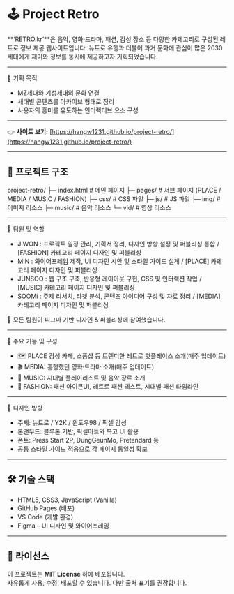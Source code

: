 # 🕹️ Project Retro

**‘RETRO.kr’**은 음악, 영화·드라마, 패션, 감성 장소 등
다양한 카테고리로 구성된 레트로 정보 제공 웹사이트입니다.
뉴트로 유행과 더불어 과거 문화에 관심이 많은 2030 세대에게
재미와 정보를 동시에 제공하고자 기획되었습니다.

---

🎯 기획 목적

- MZ세대와 기성세대의 문화 연결
- 세대별 콘텐츠를 아카이브 형태로 정리
- 사용자의 흥미를 유도하는 인터랙티브 요소 구성

---

👉 **사이트 보기:** [https://hangw1231.github.io/project-retro/](https://hangw1231.github.io/project-retro/)

---

## 📂 프로젝트 구조
project-retro/
├─ index.html # 메인 페이지
├─ pages/ # 서브 페이지 (PLACE / MEDIA / MUSIC / FASHION)
├─ css/ # CSS 파일
├─ js/ # JS 파일
├─ img/ # 이미지 리소스
├─ music/ # 음악 리소스
└─ vid/ # 영상 리소스

---

👥 팀원 및 역할
- JIWON	: 프로젝트 일정 관리, 기획서 정리, 디자인 방향 설정 및 퍼블리싱 통합 / [FASHION] 카테고리 페이지 디자인 및 퍼블리싱
- MIN : 와이어프레임 제작, UI 디자인 시안 및 스타일 가이드 설계 / [PLACE] 카테고리 페이지 디자인 및 퍼블리싱
- JUNSOO : 웹 구조 구축, 반응형 레이아웃 구현, CSS 및 인터랙션 작업 / [MUSIC] 카테고리 페이지 디자인 및 퍼블리싱
- SOOMi	: 주제 리서치, 타겟 분석, 콘텐츠 아이디어 구성 및 자료 정리 / [MEDIA] 카테고리 페이지 디자인 및 퍼블리싱

🔄 모든 팀원이 피그마 기반 디자인 & 퍼블리싱에 참여했습니다.

---

🧩 주요 기능 및 구성
- 🗺️ PLACE	감성 카페, 소품샵 등 트렌디한 레트로 핫플레이스 소개(매주 업데이트)
- 🎬 MEDIA:	흥행했던 영화·드라마 소개(매주 업데이트)
- 🎵 MUSIC:	시대별 플레이리스트 및 음악 장르 소개
- 🧥 FASHION:	패션 아이콘UI, 레트로 패션 테스트, 시대별 패션 타임라인

---

🎨 디자인 방향

- 주제: 뉴트로 / Y2K / 윈도우98 / 픽셀 감성
- 톤앤무드: 블루톤 기반, 픽셀아트와 복고 UI 활용
- 폰트: Press Start 2P, DungGeunMo, Pretendard 등
- 공통 스타일 가이드 적용으로 각 페이지 통일성 확보

---

## 🛠️ 기술 스택
- HTML5, CSS3, JavaScript (Vanilla)
- GitHub Pages (배포)
- VS Code (개발 환경)
- Figma – UI 디자인 및 와이어프레임

---

## 📜 라이선스
이 프로젝트는 **MIT License** 하에 배포됩니다.  
자유롭게 사용, 수정, 배포할 수 있습니다. 다만 출처 표기를 권장합니다.
